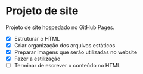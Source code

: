 # Projeto de site
Projeto de site hospedado no GitHub Pages.
- [x] Estruturar o HTML
- [x] Criar organização dos arquivos estáticos
- [x] Preparar imagens que serão utilizadas no website
- [x] Fazer a estilização
- [ ] Terminar de escrever o conteúdo no HTML